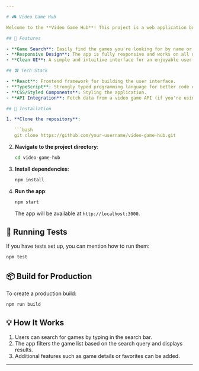 ```yaml
---

# 🎮 Video Game Hub

Welcome to the **Video Game Hub**! This project is a web application built with **React** and **TypeScript** that allows users to search and explore video games.

## 🚀 Features

- **Game Search**: Easily find the games you're looking for by name or category.
- **Responsive Design**: The app is fully responsive and works on all devices.
- **Clean UI**: A simple and intuitive interface for an enjoyable user experience.

## 🛠️ Tech Stack

- **React**: Frontend framework for building the user interface.
- **TypeScript**: Strongly typed programming language for better code quality.
- **CSS/Styled Components**: Styling the application.
- **API Integration**: Fetch data from a video game API (if you're using one, mention it here).

## 🔧 Installation

1. **Clone the repository**:

   ```bash
   git clone https://github.com/your-username/video-game-hub.git
   ```

2. **Navigate to the project directory**:

   ```bash
   cd video-game-hub
   ```

3. **Install dependencies**:

   ```bash
   npm install
   ```

4. **Run the app**:

   ```bash
   npm start
   ```

   The app will be available at `http://localhost:3000`.

## 🧪 Running Tests

If you have tests set up, you can mention how to run them:

```bash
npm test
```

## 📦 Build for Production

To create a production build:

```bash
npm run build
```

## 💡 How It Works

1. Users can search for games by typing in the search bar.
2. The app filters the game list based on the search query and displays results.
3. Additional features such as game details or favorites can be added.

---
```

